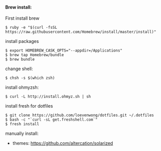 #### Brew install:

First install brew

```shell
$ ruby -e "$(curl -fsSL https://raw.githubusercontent.com/Homebrew/install/master/install)" 
```

install packages 
```shell
$ export HOMEBREW_CASK_OPTS="--appdir=/Applications"
$ brew tap Homebrew/bundle
$ brew bundle
```

change shell:
```shell
$ chsh -s $(which zsh)
```

install ohmyzsh:
```shell
$ curl -L http://install.ohmyz.sh | sh
```

install fresh for dotfiles
```shell
$ git clone https://github.com/loevenwong/dotfiles.git ~/.dotfiles
$ bash -c "`curl -sL get.freshshell.com`"
$ fresh install
```

manually install:
- themes: https://github.com/altercation/solarized
